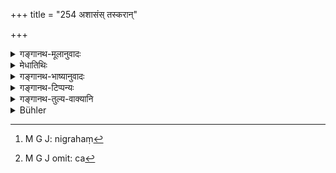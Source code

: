 +++
title = "254 अशासंस् तस्करान्"

+++

<details><summary>गङ्गानथ-मूलानुवादः</summary>

If a king does not repress thieves and yet receives his taxes, his kingdom becomes perturbed and he falls off from heaven.—(254)
</details>

<details><summary>मेधातिथिः</summary>

शासनं यथाशास्त्रं वधादिदण्डम् अन्तरेण तस्कराणां निग्रहो[^६५०] रक्षा च[^६५१] न शक्यते । अतो वृत्तिं गृहीत्वा यस् तस्करवधाज् जुगुप्सते तस्योभयो दोषः, इह राष्ट्रकृतः, अमुत्र स्वर्गपरिहानिः । युक्ता च बलिपरिगृहीतस्य तन्निष्कृतिम् अकुर्वतो दोषवत्ता ॥ ९.२५४ ॥


[^६५१]:
     M G J omit: ca


[^६५०]:
     M G J: nigrahaṃ
</details>

<details><summary>गङ्गानथ-भाष्यानुवादः</summary>

‘*Repression*’;—the punishment of thieves and others according to rules laid down in the Scriptures—by the inflicting of corporal and other forms of punishment;—without which the protection of the people is not possible.

Hence if the king receives taxes and yet fights shy of repressing thieves, he incurs the two dangers—in this world, trouble in his kingdom, and in the next, the loss of Heaven. It is only right that blame should attach to the King who receives taxes and yet does not repay it by service.—(254)
</details>

<details><summary>गङ्गानथ-टिप्पन्यः</summary>

This verse is quoted in *Vivādaratnākara* (p. 294), which adds that the
subject of ‘*parihīyate*’ is ‘*rājā*’, the king;—and in
*Vivādacintāmaṇi* (Calcutta, p. 80), which says that ‘*parihīyate*’ is
to be construed with ‘*saḥ*’ understood.
</details>

<details><summary>गङ्गानथ-तुल्य-वाक्यानि</summary>

**(verses 9.253-255)  
**

\[See under
[8.307],
[386-387].\]

See Comparative notes for [Verse
9.253].
</details>

<details><summary>Bühler</summary>

254	The realm of that king who takes his share in kind, though he does not punish thieves, (will be) disturbed and he (will) lose heaven.
</details>
